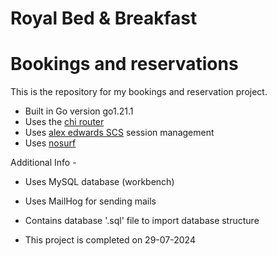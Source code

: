 # Royal Bed & Breakfast
# Bookings and reservations

This is the repository for my bookings and reservation project.

- Built in Go version go1.21.1
- Uses the [chi router](https://github.com/go-chi/chi)
- Uses [alex edwards SCS](https://github.com/alexedwards/scs/v2) session management
- Uses [nosurf](https://github.com/justinas/nosurf)

Additional Info -
- Uses MySQL database (workbench)
- Uses MailHog for sending mails
- Contains database '.sql' file to import database structure


- This project is completed on 29-07-2024